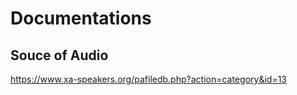 # Documentations

## Souce of Audio 
https://www.xa-speakers.org/pafiledb.php?action=category&id=13


